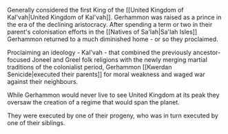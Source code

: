 Generally considered the first King of the [[United Kingdom of Kal'vah|United Kingdom of Kal'vah]]. Gerhammon was raised as a prince in the era of the declining aristocracy. After spending a term or two in their parent's colonisation efforts in the [[Natives of Sa'lah|Sa'lah Isles]] Gerhammon returned to a much diminished home - or so they proclaimed.

Proclaiming an ideology - Kal'vah - that combined the previously ancestor-focused Joneel and Greel folk religions with the newly merging martial traditions of the colonialist period, Gerhammon [[Kwerdan Senicide|executed their parents]] for moral weakness and waged war against their neighbours. 

While Gerhammon would never live to see United Kingdom at its peak they oversaw the creation of a regime that would span the planet. 

They were executed by one of their progeny, who was in turn executed by one of their siblings.